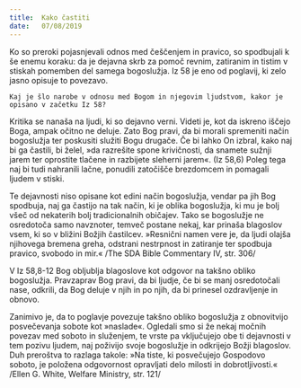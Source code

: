 ```yaml
---
title:  Kako častiti
date:   07/08/2019
---
```


Ko so preroki pojasnjevali odnos med češčenjem in pravico, so spodbujali k še enemu koraku: da je dejavna skrb za pomoč revnim, zatiranim in tistim v stiskah pomemben del samega bogoslužja. Iz 58 je eno od poglavij, ki zelo jasno opisuje to povezavo.

`Kaj je šlo narobe v odnosu med Bogom in njegovim ljudstvom, kakor je opisano v začetku Iz 58?`

Kritika se nanaša na ljudi, ki so dejavno verni. Videti je, kot da iskreno iščejo Boga, ampak očitno ne deluje. Zato Bog pravi, da bi morali spremeniti način bogoslužja ter poskusiti služiti Bogu drugače. Če bi lahko On izbral, kako naj bi ga častili, bi želel, »da razrešite spone krivičnosti, da snamete sužnji jarem ter oprostite tlačene in razbijete sleherni jarem«. (Iz 58,6) Poleg tega naj bi tudi nahranili lačne, ponudili zatočišče brezdomcem in pomagali ljudem v stiski.

Te dejavnosti niso opisane kot edini način bogoslužja, vendar pa jih Bog spodbuja, naj ga častijo na tak način, ki je oblika bogoslužja, ki mu je bolj všeč od nekaterih bolj tradicionalnih običajev. Tako se bogoslužje ne osredotoča samo navznoter, temveč postane nekaj, kar prinaša blagoslov vsem, ki so v bližini Božjih častilcev. »Resnični namen vere je, da ljudi olajša njihovega bremena greha, odstrani nestrpnost in zatiranje ter spodbuja pravico, svobodo in mir.« /The SDA Bible Commentary IV, str. 306/

V Iz 58,8-12 Bog obljublja blagoslove kot odgovor na takšno obliko bogoslužja. Pravzaprav Bog pravi, da bi ljudje, če bi se manj osredotočali nase, odkrili, da Bog deluje v njih in po njih, da bi prinesel ozdravljenje in obnovo.

Zanimivo je, da to poglavje povezuje takšno obliko bogoslužja z obnovitvijo posvečevanja sobote kot »naslade«. Ogledali smo si že nekaj močnih povezav med soboto in služenjem, te vrste pa vključujejo obe ti dejavnosti v tem pozivu ljudem, naj poživijo svoje bogoslužje in odkrijejo Božji blagoslov. Duh preroštva to razlaga takole: »Na tiste, ki posvečujejo Gospodovo soboto, je položena odgovornost opravljati delo milosti in dobrotljivosti.« /Ellen G. White, Welfare Ministry, str. 121/
